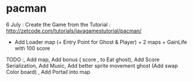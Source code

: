 # pacman

6 July : Create the Game from the Tutorial : 
http://zetcode.com/tutorials/javagamestutorial/pacman/

+  Add Loader map (+ Entry Point for Ghost & Player) + 2 maps + GainLife with 100 score 




TODO :, Add map, Add bonus ( score , to Eat ghost), Add Score Serialization, Add Music, Add better sprite movement ghost
(Add swap Color board) , Add Portail into map
